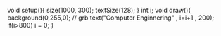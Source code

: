 void setup(){
  size(1000, 300);
  textSize(128);
}
int i;
void draw(){
  background(0,255,0); // grb
  text("Computer Enginnering" , i=i+1 , 200);
  if(i>800) i = 0;
}
